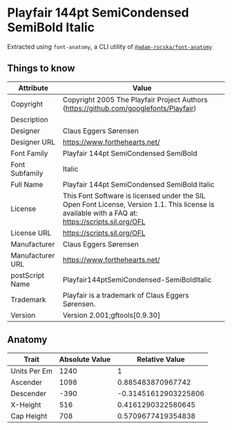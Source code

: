 # Playfair 144pt SemiCondensed SemiBold Italic

Extracted using `font-anatomy`, a CLI utility of
[`@adam-rocska/font-anatomy`](https://github.com/adam-rocska/font-anatomy)

## Things to know

| Attribute        | Value                                                                                                                                             |
| ---------------- | ------------------------------------------------------------------------------------------------------------------------------------------------- |
| Copyright        | Copyright 2005 The Playfair Project Authors (https://github.com/googlefonts/Playfair)                                                             |
| Description      |                                                                                                                                                   |
| Designer         | Claus Eggers Sørensen                                                                                                                             |
| Designer URL     | https://www.forthehearts.net/                                                                                                                     |
| Font Family      | Playfair 144pt SemiCondensed SemiBold                                                                                                             |
| Font Subfamily   | Italic                                                                                                                                            |
| Full Name        | Playfair 144pt SemiCondensed SemiBold Italic                                                                                                      |
| License          | This Font Software is licensed under the SIL Open Font License, Version 1.1. This license is available with a FAQ at: https://scripts.sil.org/OFL |
| License URL      | https://scripts.sil.org/OFL                                                                                                                       |
| Manufacturer     | Claus Eggers Sørensen                                                                                                                             |
| Manufacturer URL | https://www.forthehearts.net/                                                                                                                     |
| postScript Name  | Playfair144ptSemiCondensed-SemiBoldItalic                                                                                                         |
| Trademark        | Playfair is a trademark of Claus Eggers Sørensen.                                                                                                 |
| Version          | Version 2.001;gftools[0.9.30]                                                                                                                     |

## Anatomy

| Trait        | Absolute Value | Relative Value       |
| ------------ | -------------- | -------------------- |
| Units Per Em | 1240           | 1                    |
| Ascender     | 1098           | 0.885483870967742    |
| Descender    | -390           | -0.31451612903225806 |
| X-Height     | 516            | 0.4161290322580645   |
| Cap Height   | 708            | 0.5709677419354838   |
